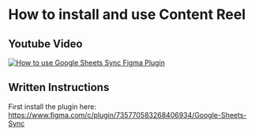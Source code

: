 # How to install and use Content Reel
## Youtube Video
[![How to use Google Sheets Sync Figma Plugin](http://i3.ytimg.com/vi/CXMKUfzbD7g/maxresdefault.jpg)](https://www.youtube.com/watch?v=CXMKUfzbD7g&t=72s)

## Written Instructions
First install the plugin here:
https://www.figma.com/c/plugin/735770583268406934/Google-Sheets-Sync